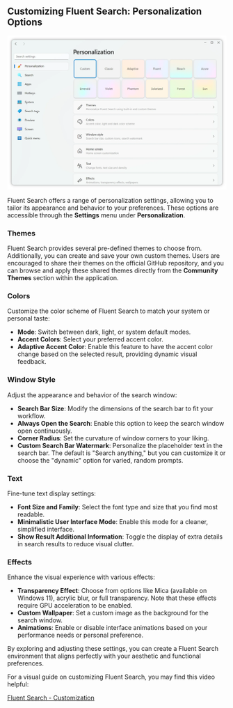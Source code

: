 ## Customizing Fluent Search: Personalization Options

<img alt="Fluent Search Window" src="/docs/images/PersonalizationSettingsLight.webp" width="700" height="auto">

Fluent Search offers a range of personalization settings, allowing you to tailor its appearance and behavior to your preferences. These options are accessible through the **Settings** menu under **Personalization**.

### Themes

Fluent Search provides several pre-defined themes to choose from. Additionally, you can create and save your own custom themes. Users are encouraged to share their themes on the official GitHub repository, and you can browse and apply these shared themes directly from the **Community Themes** section within the application.

### Colors

Customize the color scheme of Fluent Search to match your system or personal taste:

- **Mode**: Switch between dark, light, or system default modes.
- **Accent Colors**: Select your preferred accent color.
- **Adaptive Accent Color**: Enable this feature to have the accent color change based on the selected result, providing dynamic visual feedback.

### Window Style

Adjust the appearance and behavior of the search window:

- **Search Bar Size**: Modify the dimensions of the search bar to fit your workflow.
- **Always Open the Search**: Enable this option to keep the search window open continuously.
- **Corner Radius**: Set the curvature of window corners to your liking.
- **Custom Search Bar Watermark**: Personalize the placeholder text in the search bar. The default is "Search anything," but you can customize it or choose the "dynamic" option for varied, random prompts.

### Text

Fine-tune text display settings:

- **Font Size and Family**: Select the font type and size that you find most readable.
- **Minimalistic User Interface Mode**: Enable this mode for a cleaner, simplified interface.
- **Show Result Additional Information**: Toggle the display of extra details in search results to reduce visual clutter.

### Effects

Enhance the visual experience with various effects:

- **Transparency Effect**: Choose from options like Mica (available on Windows 11), acrylic blur, or full transparency. Note that these effects require GPU acceleration to be enabled.
- **Custom Wallpaper**: Set a custom image as the background for the search window.
- **Animations**: Enable or disable interface animations based on your performance needs or personal preference.

By exploring and adjusting these settings, you can create a Fluent Search environment that aligns perfectly with your aesthetic and functional preferences.

For a visual guide on customizing Fluent Search, you may find this video helpful:

[Fluent Search - Customization](https://www.youtube.com/watch?v=JNEhltKW_y4) 